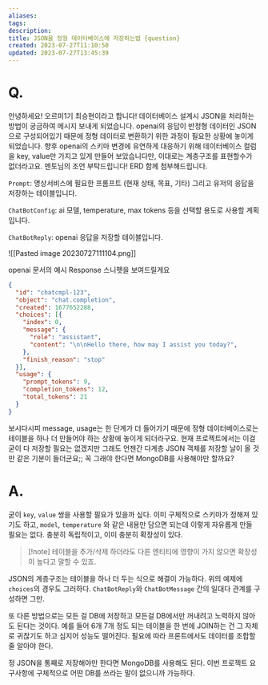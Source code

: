 ```yaml
---
aliases: 
tags: 
description:
title: JSON을 정형 데이터베이스에 저장하는법 {question}
created: 2023-07-27T11:10:50
updated: 2023-07-27T13:45:39
---
```


# Q.

안녕하세요! 오르미1기 최승현이라고 합니다! 데이터베이스 설계시 JSON을 처리하는 방법이 궁금하여 메시지 보내게 되었습니다. openai의 응답이 반정형 데이터인 JSON으로 구성되어있기 때문에 정형 데이터로 변환하기 위한 과정이 필요한 상황에 놓이게 되었습니다. 향후 openai의 스키마 변경에 유연하게 대응하기 위해 데이터베이스 컬럼을 key, value만 가지고 있게 만들어 보았습니다만, 이대로는 계층구조를 표현할수가 없더라고요. 멘토님의 조언 부탁드립니다! ERD 함께 첨부해드립니다.

`Prompt`: 명상서비스에 필요한 프롬프트 (현재 상태, 목표, 기타) 그리고 유저의 응답을 저장하는 테이블입니다.

`ChatBotConfig`: ai 모델, temperature, max tokens 등을 선택할 용도로 사용할 계획입니다.

`ChatBotReply`: openai 응답을 저장할 테이블입니다.

![[Pasted image 20230727111104.png]]

openai 문서의 예시 Response 스니펫을 보여드릴게요

```json
{
  "id": "chatcmpl-123",
  "object": "chat.completion",
  "created": 1677652288,
  "choices": [{
    "index": 0,
    "message": {
      "role": "assistant",
      "content": "\n\nHello there, how may I assist you today?",
    },
    "finish_reason": "stop"
  }],
  "usage": {
    "prompt_tokens": 9,
    "completion_tokens": 12,
    "total_tokens": 21
  }
}
```

보시다시피 message, usage는 한 단계가 더 들어가기 때문에 정형 데이터베이스로는 테이블을 하나 더 만들어야 하는 상황에 놓이게 되더라구요. 현재 프로젝트에서는 이걸 굳이 다 저장할 필요는 없겠지만 그래도 언젠간 다계층 JSON 객체를 저장할 날이 올 것만 같은 기분이 들더군요;;  꼭 그래야 한다면 MongoDB를 사용해야만 할까요?

# A.

굳이 `key`, `value` 쌍을 사용할 필요가 있을까 싶다. 이미 구체적으로 스키마가 정해져 있기도 하고, `model`, `temperature` 와 같은 내용만 담으면 되는데 이렇게 자유롭게 만들 필요는 없다. 충분히 독립적이고, 이미 충분히 확장성이 있다.

> [!note] 테이블을 추가/삭제 하더라도 다른 엔티티에 영향이 가지 않으면 확장성이 높다고 말할 수 있죠.

JSON의 계층구조는 테이블을 하나 더 두는 식으로 해결이 가능하다. 위의 예제에 `choices`의 경우도 그러하다. `ChatBotReply`와 `ChatBotMessage` 간의 일대다 관계를 구성하면 그만.

또 다른 방법으로는 모든 걸 DB에 저장하고 모든걸 DB에서만 꺼내려고 노력하지 않아도 된다는 것이다. 예를 들어 6개 7개 정도 되는 테이블을 한 번에 JOIN하는 건 그 자체로 귀찮기도 하고 심지어 성능도 떨어진다. 필요에 따라 프론트에서도 데이터를 조합할 줄 알아야 한다.

정 JSON을 통째로 저장해야만 한다면 MongoDB를 사용해도 된다. 이번 프로젝트 요구사항에 구체적으로 어떤 DB를 쓰라는 말이 없으니까 가능하다. 
